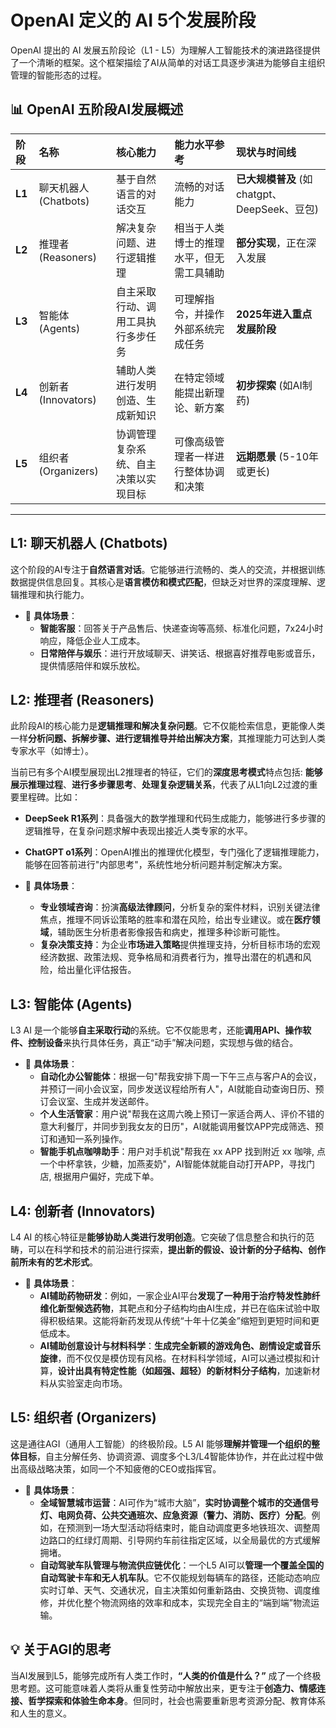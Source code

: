 <!---
markmeta_author: titlwind
markmeta_date: 2025-09-07
markmeta_title: OpenAI 定义的 AI 5个发展阶段
markmeta_categories: ai
markmeta_tags: ai, openai
-->

# OpenAI 定义的 AI 5个发展阶段

OpenAI 提出的 AI 发展五阶段论（L1 - L5）为理解人工智能技术的演进路径提供了一个清晰的框架。这个框架描绘了AI从简单的对话工具逐步演进为能够自主组织管理的智能形态的过程。

## 📊 OpenAI 五阶段AI发展概述

| **阶段** | **名称** | **核心能力** | **能力水平参考** | **现状与时间线** |
| :--- | :--- | :--- | :--- | :--- |
| **L1** | 聊天机器人 (Chatbots) | 基于自然语言的对话交互 | 流畅的对话能力 | **已大规模普及** (如chatgpt、DeepSeek、豆包) |
| **L2** | 推理者 (Reasoners) | 解决复杂问题、进行逻辑推理 | 相当于人类博士的推理水平，但无需工具辅助 | **部分实现**，正在深入发展 |
| **L3** | 智能体 (Agents) | 自主采取行动、调用工具执行多步任务 | 可理解指令，并操作外部系统完成任务 | **2025年进入重点发展阶段** |
| **L4** | 创新者 (Innovators) | 辅助人类进行发明创造、生成新知识 | 在特定领域能提出新理论、新方案 | **初步探索** (如AI制药) |
| **L5** | 组织者 (Organizers) | 协调管理复杂系统、自主决策以实现目标 | 可像高级管理者一样进行整体协调和决策 | **远期愿景** (5-10年或更长) |

---

## **L1: 聊天机器人 (Chatbots)**

这个阶段的AI专注于**自然语言对话**。它能够进行流畅的、类人的交流，并根据训练数据提供信息回复。其核心是**语言模仿和模式匹配**，但缺乏对世界的深度理解、逻辑推理和执行能力。

-   📝 **具体场景**：
    -   **智能客服**：回答关于产品售后、快递查询等高频、标准化问题，7x24小时响应，降低企业人工成本。
    -   **日常陪伴与娱乐**：进行开放域聊天、讲笑话、根据喜好推荐电影或音乐，提供情感陪伴和娱乐放松。


## **L2: 推理者 (Reasoners)**

此阶段AI的核心能力是**逻辑推理和解决复杂问题**。它不仅能检索信息，更能像人类一样**分析问题、拆解步骤、进行逻辑推导并给出解决方案**，其推理能力可达到人类专家水平（如博士）。

当前已有多个AI模型展现出L2推理者的特征，它们的**深度思考模式**特点包括: **能够展示推理过程**、**进行多步骤思考**、**处理复杂逻辑关系**，代表了从L1向L2过渡的重要里程碑。比如：
-   **DeepSeek R1系列**：具备强大的数学推理和代码生成能力，能够进行多步骤的逻辑推导，在复杂问题求解中表现出接近人类专家的水平。
-   **ChatGPT o1系列**：OpenAI推出的推理优化模型，专门强化了逻辑推理能力，能够在回答前进行"内部思考"，系统性地分析问题并制定解决方案。

-   📝 **具体场景**：
    -   **专业领域咨询**：扮演**高级法律顾问**，分析复杂的案件材料，识别关键法律焦点，推理不同诉讼策略的胜率和潜在风险，给出专业建议。或在**医疗领域**，辅助医生分析患者影像报告和病史，推理多种诊断可能性。
    -   **复杂决策支持**：为企业**市场进入策略**提供推理支持，分析目标市场的宏观经济数据、政策法规、竞争格局和消费者行为，推导出潜在的机遇和风险，给出量化评估报告。


## **L3: 智能体 (Agents)**

L3 AI 是一个能够**自主采取行动**的系统。它不仅能思考，还能**调用API、操作软件、控制设备**来执行具体任务，真正“动手”解决问题，实现想与做的结合。

-   📝 **具体场景**：
    -   **自动化办公智能体**：根据一句"帮我安排下周一下午三点与客户A的会议，并预订一间小会议室，同步发送议程给所有人"，AI就能自动查询日历、预订会议室、生成并发送邮件。
    -   **个人生活管家**：用户说"帮我在这周六晚上预订一家适合两人、评价不错的意大利餐厅，并同步到我女友的日历"，AI就能调用餐饮APP完成筛选、预订和通知一系列操作。
    -   **智能手机点咖啡助手**：用户对手机说"帮我在 xx APP 找到附近 xx 咖啡, 点一个中杯拿铁，少糖，加燕麦奶"，AI智能体就能自动打开APP，寻找门店, 根据用户偏好，完成下单。


## **L4: 创新者 (Innovators)**

L4 AI 的核心特征是**能够协助人类进行发明创造**。它突破了信息整合和执行的范畴，可以在科学和技术的前沿进行探索，**提出新的假设、设计新的分子结构、创作前所未有的艺术形式**。

-   📝 **具体场景**：
    -   **AI辅助药物研发**：例如，一家企业AI平台**发现了一种用于治疗特发性肺纤维化新型候选药物**，其靶点和分子结构均由AI生成，并已在临床试验中取得积极结果。这能将新药发现从传统“十年十亿美金”缩短到更短时间和更低成本。
    -   **AI辅助创意设计与材料科学**：**生成完全新颖的游戏角色、剧情设定或音乐旋律**，而不仅仅是模仿现有风格。在材料科学领域，AI可以通过模拟和计算，**设计出具有特定性能（如超强、超轻）的新材料分子结构**，加速新材料从实验室走向市场。


## **L5: 组织者 (Organizers)**

这是通往AGI（通用人工智能）的终极阶段。L5 AI 能够**理解并管理一个组织的整体目标**，自主分解任务、协调资源、调度多个L3/L4智能体协作，并在此过程中做出高级战略决策，如同一个不知疲倦的CEO或指挥官。

-   📝 **具体场景**：
    -   **全域智慧城市运营**：AI可作为“城市大脑”，**实时协调整个城市的交通信号灯、电网负荷、公共交通班次、应急资源（警力、消防、医疗）分配**。例如，在预测到一场大型活动将结束时，能自动调度更多地铁班次、调整周边路口的红绿灯周期、引导网约车前往指定区域，以全局最优的方式缓解拥堵。
    -   **自动驾驶车队管理与物流供应链优化**：一个L5 AI可以**管理一个覆盖全国的自动驾驶卡车和无人机车队**。它不仅能规划每辆车的路径，还能动态响应实时订单、天气、交通状况，自主决策如何重新路由、交换货物、调度维修，并优化整个物流网络的效率和成本，实现完全自主的“端到端”物流运输。


## 💡 关于AGI的思考

当AI发展到L5，能够完成所有人类工作时，**“人类的价值是什么？”** 成了一个终极思考题。这可能意味着人类将从重复性劳动中解放出来，更专注于**创造力、情感连接、哲学探索和体验生命本身**。但同时，社会也需要重新思考资源分配、教育体系和人生的意义。
